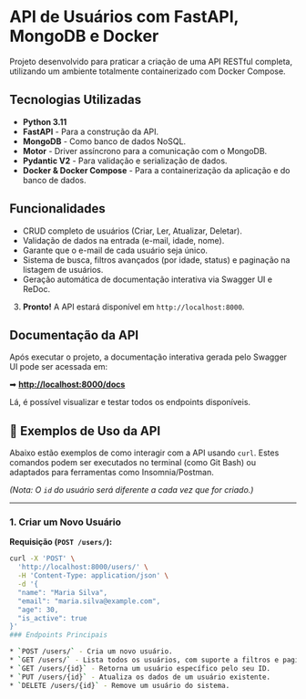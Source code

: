 # API de Usuários com FastAPI, MongoDB e Docker

Projeto desenvolvido para praticar a criação de uma API RESTful completa, utilizando um ambiente totalmente containerizado com Docker Compose.

##  Tecnologias Utilizadas

* **Python 3.11**
* **FastAPI** - Para a construção da API.
* **MongoDB** - Como banco de dados NoSQL.
* **Motor** - Driver assíncrono para a comunicação com o MongoDB.
* **Pydantic V2** - Para validação e serialização de dados.
* **Docker & Docker Compose** - Para a containerização da aplicação e do banco de dados.

##  Funcionalidades

* CRUD completo de usuários (Criar, Ler, Atualizar, Deletar).
* Validação de dados na entrada (e-mail, idade, nome).
* Garante que o e-mail de cada usuário seja único.
* Sistema de busca, filtros avançados (por idade, status) e paginação na listagem de usuários.
* Geração automática de documentação interativa via Swagger UI e ReDoc.

3.  **Pronto!** A API estará disponível em `http://localhost:8000`.

##  Documentação da API

Após executar o projeto, a documentação interativa gerada pelo Swagger UI pode ser acessada em:

➡ **[http://localhost:8000/docs](http://localhost:8000/docs)**

Lá, é possível visualizar e testar todos os endpoints disponíveis.
## 📖 Exemplos de Uso da API

Abaixo estão exemplos de como interagir com a API usando `curl`. Estes comandos podem ser executados no terminal (como Git Bash) ou adaptados para ferramentas como Insomnia/Postman.

*(Nota: O `id` do usuário será diferente a cada vez que for criado.)*

---

### 1. Criar um Novo Usuário

**Requisição (`POST /users/`):**
```bash
curl -X 'POST' \
  'http://localhost:8000/users/' \
  -H 'Content-Type: application/json' \
  -d '{
  "name": "Maria Silva",
  "email": "maria.silva@example.com",
  "age": 30,
  "is_active": true
}'
### Endpoints Principais

* `POST /users/` - Cria um novo usuário.
* `GET /users/` - Lista todos os usuários, com suporte a filtros e paginação.
* `GET /users/{id}` - Retorna um usuário específico pelo seu ID.
* `PUT /users/{id}` - Atualiza os dados de um usuário existente.
* `DELETE /users/{id}` - Remove um usuário do sistema.
